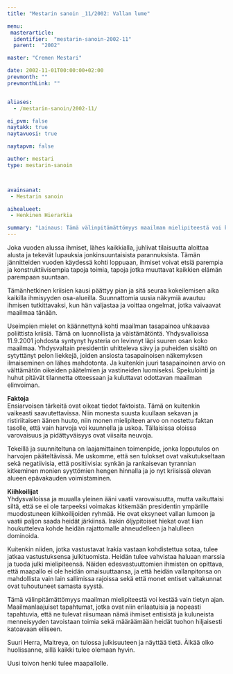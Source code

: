 ```yaml
---
title: "Mestarin sanoin _11/2002: Vallan lume"

menu:
 masterarticle:
  identifier:  "mestarin-sanoin-2002-11"
  parent:  "2002"

master: "Cremen Mestari"

date: 2002-11-01T00:00:00+02:00
prevmonth: ""
prevmonthLink: ""


aliases:
  - /mestarin-sanoin/2002-11/

ei_pvm: false
naytakk: true
naytavuosi: true

naytapvm: false

author: mestari
type: mestarin-sanoin



avainsanat:
 - Mestarin sanoin

aihealueet:
 - Henkinen Hierarkia

summary: "Lainaus: Tämä välinpitämättömyys maailman mielipiteestä voi kestää vain tietyn ajan. Maailmanlaajuiset tapahtumat, jotka ovat niin erilaatuisia ja nopeasti tapahtuvia, että ne tulevat riisumaan nämä ihmiset entisistä ja kuluneista menneisyyden tavoistaan toimia sekä määräämään heidät tuohon hiljaisesti katoavaan eiliseen."
---
```

<p>Joka vuoden alussa ihmiset, lähes kaikkialla, juhlivat tilaisuutta aloittaa alusta ja tekevät lupauksia jonkinsuuntaisista parannuksista. Tämän jännitteiden vuoden käydessä kohti loppuaan, ihmiset voivat etsiä parempia ja konstruktiivisempia tapoja toimia, tapoja jotka muuttavat kaikkien elämän parempaan suuntaan.</p>
<p>Tämänhetkinen kriisien kausi päättyy pian ja sitä seuraa kokeilemisen aika kaikilla ihmisyyden osa-alueilla. Suunnattomia uusia näkymiä avautuu ihmisen tutkittavaksi, kun hän valjastaa ja voittaa ongelmat, jotka vaivaavat maailmaa tänään.</p>
<p>Useimpien mielet on käännettynä kohti maailman tasapainoa uhkaavaa poliittista kriisiä. Tämä on luonnollista ja väistämätöntä. Yhdysvalloissa 11.9.2001 johdosta syntynyt hysteria on levinnyt läpi suuren osan koko maailmaa. Yhdysvaltain presidentin uhitteleva sävy ja puheiden sisältö on sytyttänyt pelon liekkejä, joiden ansiosta tasapainoisen näkemyksen ilmaiseminen on lähes mahdotonta. Ja kuitenkin juuri tasapainoinen arvio on välttämätön oikeiden päätelmien ja vastineiden luomiseksi. Spekulointi ja huhut pitävät tilannetta otteessaan ja kuluttavat odottavan maailman elinvoiman.</p>
<p><strong>Faktoja</strong><br />
Ensiarvoisen tärkeitä ovat oikeat tiedot faktoista. Tämä on kuitenkin vaikeasti saavutettavissa. Niin monesta suusta kuullaan sekavan ja ristiriitaisen äänen huuto, niin monen mielipiteen arvo on nostettu faktan tasolle, että vain harvoja voi kuunnella ja uskoa. Tällaisissa oloissa varovaisuus ja pidättyväisyys ovat viisaita neuvoja.</p>
<p>Tekeillä ja suunniteltuna on laajamittainen toimenpide, jonka lopputulos on harvojen pääteltävissä. Me uskomme, että sen tulokset ovat vaikutukseltaan sekä negatiivisia, että positiivisia: synkän ja rankaisevan tyrannian kitkeminen monien syyttömien hengen hinnalla ja jo nyt kriisissä olevan alueen epävakauden voimistaminen.</p>
<p><strong>Kiihkoilijat</strong><br />
Yhdysvalloissa ja muualla yleinen ääni vaatii varovaisuutta, mutta vaikuttaisi siltä, että se ei ole tarpeeksi voimakas kitkemään presidentin ympärille muodostuneen kiihkoilijoiden ryhmää. He ovat eksyneet vallan lumoon ja vaatii paljon saada heidät järkiinsä. Irakin öljypitoiset hiekat ovat liian houkutteleva kohde heidän rajattomalle ahneudelleen ja halulleen dominoida.</p>
<p>Kuitenkin niiden, jotka vastustavat Irakia vastaan kohdistettua sotaa, tulee jatkaa vastustuksensa julkituomista. Heidän tulee vahvistaa haluaan marssia ja tuoda julki mielipiteensä. Näiden edesvastuuttomien ihmisten on opittava, että maapallo ei ole heidän omaisuuttaansa, ja että heidän vallanpitonsa on mahdollista vain lain sallimissa rajoissa sekä että monet entiset valtakunnat ovat tuhoutuneet samasta syystä.</p>
<p>Tämä välinpitämättömyys maailman mielipiteestä voi kestää vain tietyn ajan. Maailmanlaajuiset tapahtumat, jotka ovat niin erilaatuisia ja nopeasti tapahtuvia, että ne tulevat riisumaan nämä ihmiset entisistä ja kuluneista menneisyyden tavoistaan toimia sekä määräämään heidät tuohon hiljaisesti katoavaan eiliseen.</p>
<p>Suuri Herra, Maitreya, on tulossa julkisuuteen ja näyttää tietä. Älkää olko huolissanne, sillä kaikki tulee olemaan hyvin.</p>
<p>Uusi toivon henki tulee maapallolle.</p>